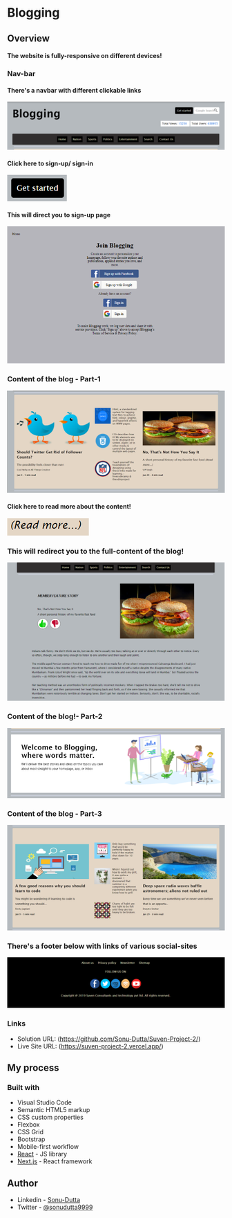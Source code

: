 ﻿# Blogging

## Overview
#### The website is fully-responsive on different devices!

### Nav-bar

#### There's a navbar with different clickable links 

![](./design/nav.png)

#### Click here to sign-up/ sign-in 
![](./design/start.png)

#### This will direct you to sign-up page

![](./design/sp.png)

### Content of the blog - Part-1

![](./design/p1.png)

#### Click here to read more about the content!
![](./design/rm.png)

### This will redirect you to the full-content of the blog!

![](./design/fd.png)

### Content of the blog!- Part-2

![](./design/p2.png)

### Content of the blog - Part-3

![](./design/p3.png)

### There's a footer below with links of various social-sites

![](./design/ft.png)

### Links

- Solution URL: (https://github.com/Sonu-Dutta/Suven-Project-2/)
- Live Site URL: (https://suven-project-2.vercel.app/)

## My process

### Built with

- Visual Studio Code
- Semantic HTML5 markup
- CSS custom properties
- Flexbox
- CSS Grid
- Bootstrap
- Mobile-first workflow
- [React](https://reactjs.org/) - JS library
- [Next.js](https://nextjs.org/) - React framework

## Author

- Linkedin - [Sonu-Dutta](https://www.linkedin.com/in/sonu-dutta-6900b3218)
- Twitter - [@sonudutta9999](https://mobile.twitter.com/sonudutta9999)



